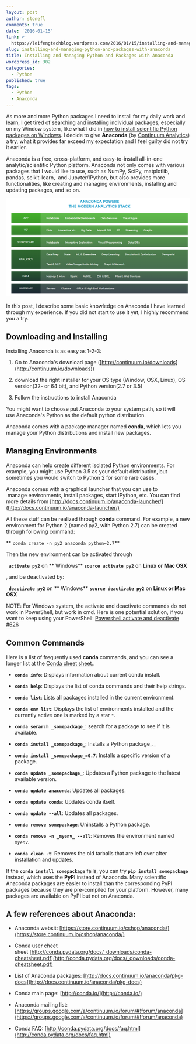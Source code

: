 ```yaml
---
layout: post
author: stonefl
comments: true
date: '2016-01-15'
link: >-
  https://leifengtechblog.wordpress.com/2016/01/15/installing-and-managing-python-and-packages-with-anaconda/
slug: installing-and-managing-python-and-packages-with-anaconda
title: Installing and Managing Python and Packages with Anaconda
wordpress_id: 302
categories:
  - Python
published: true
tags:
  - Python
  - Anaconda
---
```


As more and more Python packages I need to install for my daily work and learn, I get tired of searching and installing individual packages, especially on my Window system, like what I did in [how to install scientific Python packages on Windows](https://wordpress.com/post/leifengtechblog.wordpress.com/183). I decide to give **Anaconda** (by [Continuum Analytics](https://www.continuum.io/)) a try, what it provides far exceed my expectation and I feel guilty did not try it earlier. <!--more-->


Anaconda is a free, cross-platform, and easy-to-install all-in-one analytic/scientific Python platform. Anaconda not only comes with various packages that I would like to use, such as NumPy, SciPy, matplotlib, pandas, scikit-learn,  and Jupyter/IPython, but also provides more functionalities, like creating and managing environments, installing and updating packages, and so on.

![Capture](img/post/Capture.PNG)


In this post, I describe some basic knowledge on Anaconda I have learned through my experience. If you did not start to use it yet, I highly recommend you a try.


## Downloading and Installing


Installing Anaconda is as easy as 1-2-3:



	
  1. Go to Anaconda's download page ([http://continuum.io/downloads](http://continuum.io/downloads))

	
  2. download the right installer for your OS type (Window, OSX, Linux), OS version(32- or 64 bit), and Python version(2.7 or 3.5)

	
  3. Follow the instructions to install Anaconda


You might want to choose put Anaconda to your system path, so it will use Anaconda's Python as the default python distribution.

Anaconda comes with a package manager named **conda**, which lets you manage your Python distributions and install new packages.


## Managing Environments


Anaconda can help create different isolated Python environments. For example, you might use Python 3.5 as your default distribution, but sometimes you would switch to Python 2 for some rare cases.

Anaconda comes with a graphical launcher that you can use to  manage environments, install packages, start IPython, etc. You can find more details from [http://docs.continuum.io/anaconda-launcher/](http://docs.continuum.io/anaconda-launcher/)

All these stuff can be realized through **conda** command. For example, a new environment for Python 2 (named py2, with Python 2.7) can be created through following command:

** ` conda create -n py2 anaconda python=2.7 `**

Then the new environment can be activated through


**` activate py2`** on ** Windows**
**`source activate py2`** on **Linux or Mac OSX**


, and be deactivated by:

**` deactivate py2`** on ** Windows**
**`source deactivate py2`** on **Linux or Mac OSX**

NOTE: For Windows system, the activate and deactivate commands do not work in PowerShell, but work in cmd. Here is one potential solution, if you want to keep using your PowerShell: [Powershell activate and deactivate #626](https://github.com/conda/conda/issues/626)


## Common Commands


Here is a list of frequently used **conda** commands, and you can see a longer list at the [Conda cheet sheet.](https://leifengtechblog.files.wordpress.com/2016/01/conda-cheatsheet.pdf).






	
  * **`conda info`**: Displays information about current conda install.

	
  * **`conda help`**: Displays the list of conda commands and their help strings.

	
  * **`conda list`**: Lists all packages installed in the current environment.

	
  * **`conda env list`**: Displays the list of environments installed and the currently active one is marked by a star `*`.

	
  * **`conda serarch _somepackage_`**: search for a package to see if it is available.

	
  * **`conda install _somepackage_`**: Installs a Python package_._

	
  * **`conda install _somepackage_=0.7`**: Installs a specific version of a package.

	
  * **`conda update _somepackage_`**: Updates a Python package to the latest available version.

	
  * **`conda update anaconda`**: Updates all packages.

	
  * **`conda update conda`**: Updates conda itself.

	
  * **`conda update --all`**: Updates all packages.

	
  * **`conda remove somepackage`**: Uninstalls a Python package.

	
  * **`conda remove -n _myenv_ --all`**: Removes the environment named _`myenv`_.

	
  * **`conda clean -t`**: Removes the old tarballs that are left over after installation and updates.







If the **`conda install somepackage`** fails, you can try **`pip install somepackage`** instead, which uses the **PyPI** instead of Anaconda. Many scientific Anaconda packages are easier to install than the corresponding PyPI packages because they are pre-compiled for your platform. However, many packages are available on PyPI but not on Anaconda.














## A few references about Anaconda:

















	
  * Anaconda websit: [https://store.continuum.io/cshop/anaconda/](https://store.continuum.io/cshop/anaconda/)

	
  * Conda user cheet sheet [http://conda.pydata.org/docs/_downloads/conda-cheatsheet.pdf](http://conda.pydata.org/docs/_downloads/conda-cheatsheet.pdf)

	
  * List of Anaconda packages: [http://docs.continuum.io/anaconda/pkg-docs](http://docs.continuum.io/anaconda/pkg-docs)

	
  * Conda main page: [http://conda.io/](http://conda.io/)

	
  * Anaconda mailing list: [https://groups.google.com/a/continuum.io/forum/#!forum/anaconda](https://groups.google.com/a/continuum.io/forum/#!forum/anaconda)

	
  * Conda FAQ: [http://conda.pydata.org/docs/faq.html](http://conda.pydata.org/docs/faq.html)
